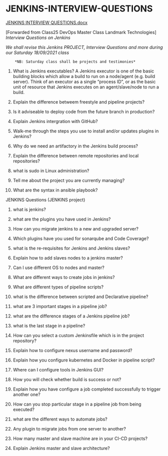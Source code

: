 # JENKINS-INTERVIEW-QUESTIONS
[JENKINS INTERVIEW QUESTIONS.docx](https://github.com/Captainto/JENKINS-INTERVIEW-QUESTIONS/files/9669801/JENKINS.INTERVIEW.QUESTIONS.docx)

[Forwarded from Class25 DevOps Master Class Landmark Technologies]
*Interview Questions on Jenkins*

  *We shall revise this Jenkins PROJECT, Interview Questions and more during our Saturday  18/09/2021 class*

        *NB: Saturday class shall be projects and testimonies*

1. What is Jenkins executables?
  A Jenkins executor is one of the basic building blocks which allow a build to run on a node/agent (e.g. build server).
  Think of an executor as a single “process ID”, 
  or as the basic unit of resource that Jenkins executes on an agent/slave/node to run a build.

2. Explain the difference betweem freestyle and pipeline projects?

3. Is it adviseable to deploy code from the future branch in production?

4. Explain Jenkins intergration with GitHub?

5. Walk-me through the steps you use to install and/or updates plugins in Jenkins?

6. Why do we need an artifactory in the Jenkins build process?

7. Explain the difference between remote repositories and local repositories? 

8. what is sudo in Linux administration?

9. Tell me about the project you are currently managing?

10. What are the syntax in ansible playbook? 



JENKINS Questions (JENKINS project)
1. what is jenkins?

2. what are the plugins you have used in Jenkins?

3. How can you migrate jenkins to a new and upgraded server?

4. Which plugins have you used for sonarqube and Code Coverage?

5. what is the re-requisites for Jenkins and Jenkins slaves?

6. Explain how to add slaves nodes to a jenkins master?

7. Can I use different OS to nodes and master?

8. What are different ways to create jobs in jenkins?

9. What are different types of pipeline scripts?

10. what is the difference between scripted and Declarative pipeline?

11. what are 3 important stages in a pipeline job?

12. what are the difference stages of a Jenkins pipeline job?

13. what is the last stage in a pipeline?

14. How can you select a custom Jenkinsfile which is in the project repository?

15. Explain how to configure nexus username and password?

16. Explain how you configure kubernetes and Docker in pipeline script?

17. Where can I configure tools in Jenkins GUI?

18. How you will check whether build is success or not?

19. Explain how you have configure a job completed successfully to trigger another one? 

20. How can you stop particular stage in a pipeline job from being executed?

21. what are the different ways to automate jobs?

22. Any plugin to migrate jobs from one server to another?

23. How many master and slave machine are in your CI-CD projects?

24. Explain Jenkins master and slave architecture?
